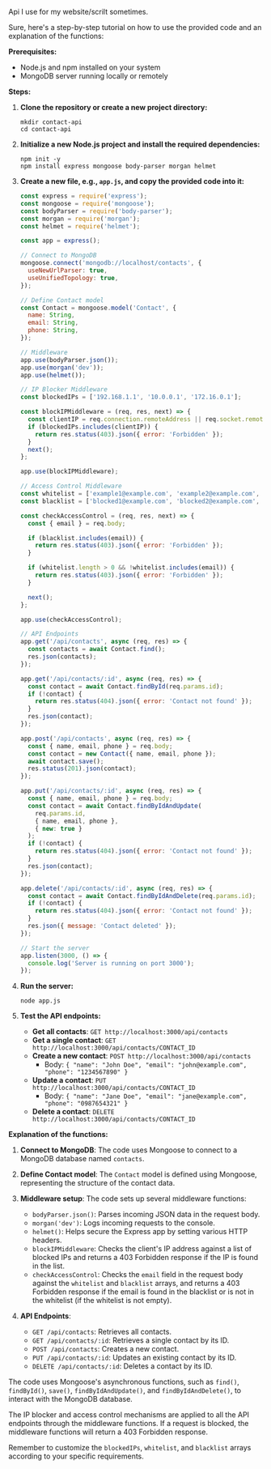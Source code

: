 Api I use for my website/scrilt sometimes.

Sure, here's a step-by-step tutorial on how to use the provided code and an explanation of the functions:

**Prerequisites:**
- Node.js and npm installed on your system
- MongoDB server running locally or remotely

**Steps:**

1. **Clone the repository or create a new project directory:**
   ```
   mkdir contact-api
   cd contact-api
   ```

2. **Initialize a new Node.js project and install the required dependencies:**
   ```
   npm init -y
   npm install express mongoose body-parser morgan helmet
   ```

3. **Create a new file, e.g., `app.js`, and copy the provided code into it:**
   ```javascript
   const express = require('express');
   const mongoose = require('mongoose');
   const bodyParser = require('body-parser');
   const morgan = require('morgan');
   const helmet = require('helmet');

   const app = express();

   // Connect to MongoDB
   mongoose.connect('mongodb://localhost/contacts', {
     useNewUrlParser: true,
     useUnifiedTopology: true,
   });

   // Define Contact model
   const Contact = mongoose.model('Contact', {
     name: String,
     email: String,
     phone: String,
   });

   // Middleware
   app.use(bodyParser.json());
   app.use(morgan('dev'));
   app.use(helmet());

   // IP Blocker Middleware
   const blockedIPs = ['192.168.1.1', '10.0.0.1', '172.16.0.1'];

   const blockIPMiddleware = (req, res, next) => {
     const clientIP = req.connection.remoteAddress || req.socket.remoteAddress;
     if (blockedIPs.includes(clientIP)) {
       return res.status(403).json({ error: 'Forbidden' });
     }
     next();
   };

   app.use(blockIPMiddleware);

   // Access Control Middleware
   const whitelist = ['example1@example.com', 'example2@example.com', 'example3@example.com'];
   const blacklist = ['blocked1@example.com', 'blocked2@example.com', 'blocked3@example.com'];

   const checkAccessControl = (req, res, next) => {
     const { email } = req.body;

     if (blacklist.includes(email)) {
       return res.status(403).json({ error: 'Forbidden' });
     }

     if (whitelist.length > 0 && !whitelist.includes(email)) {
       return res.status(403).json({ error: 'Forbidden' });
     }

     next();
   };

   app.use(checkAccessControl);

   // API Endpoints
   app.get('/api/contacts', async (req, res) => {
     const contacts = await Contact.find();
     res.json(contacts);
   });

   app.get('/api/contacts/:id', async (req, res) => {
     const contact = await Contact.findById(req.params.id);
     if (!contact) {
       return res.status(404).json({ error: 'Contact not found' });
     }
     res.json(contact);
   });

   app.post('/api/contacts', async (req, res) => {
     const { name, email, phone } = req.body;
     const contact = new Contact({ name, email, phone });
     await contact.save();
     res.status(201).json(contact);
   });

   app.put('/api/contacts/:id', async (req, res) => {
     const { name, email, phone } = req.body;
     const contact = await Contact.findByIdAndUpdate(
       req.params.id,
       { name, email, phone },
       { new: true }
     );
     if (!contact) {
       return res.status(404).json({ error: 'Contact not found' });
     }
     res.json(contact);
   });

   app.delete('/api/contacts/:id', async (req, res) => {
     const contact = await Contact.findByIdAndDelete(req.params.id);
     if (!contact) {
       return res.status(404).json({ error: 'Contact not found' });
     }
     res.json({ message: 'Contact deleted' });
   });

   // Start the server
   app.listen(3000, () => {
     console.log('Server is running on port 3000');
   });
   ```

4. **Run the server:**
   ```
   node app.js
   ```

5. **Test the API endpoints:**
   - **Get all contacts**: `GET http://localhost:3000/api/contacts`
   - **Get a single contact**: `GET http://localhost:3000/api/contacts/CONTACT_ID`
   - **Create a new contact**: `POST http://localhost:3000/api/contacts`
     - Body: `{ "name": "John Doe", "email": "john@example.com", "phone": "1234567890" }`
   - **Update a contact**: `PUT http://localhost:3000/api/contacts/CONTACT_ID`
     - Body: `{ "name": "Jane Doe", "email": "jane@example.com", "phone": "0987654321" }`
   - **Delete a contact**: `DELETE http://localhost:3000/api/contacts/CONTACT_ID`

**Explanation of the functions:**

1. **Connect to MongoDB**: The code uses Mongoose to connect to a MongoDB database named `contacts`.

2. **Define Contact model**: The `Contact` model is defined using Mongoose, representing the structure of the contact data.

3. **Middleware setup**: The code sets up several middleware functions:
   - `bodyParser.json()`: Parses incoming JSON data in the request body.
   - `morgan('dev')`: Logs incoming requests to the console.
   - `helmet()`: Helps secure the Express app by setting various HTTP headers.
   - `blockIPMiddleware`: Checks the client's IP address against a list of blocked IPs and returns a 403 Forbidden response if the IP is found in the list.
   - `checkAccessControl`: Checks the `email` field in the request body against the `whitelist` and `blacklist` arrays, and returns a 403 Forbidden response if the email is found in the blacklist or is not in the whitelist (if the whitelist is not empty).

4. **API Endpoints**:
   - `GET /api/contacts`: Retrieves all contacts.
   - `GET /api/contacts/:id`: Retrieves a single contact by its ID.
   - `POST /api/contacts`: Creates a new contact.
   - `PUT /api/contacts/:id`: Updates an existing contact by its ID.
   - `DELETE /api/contacts/:id`: Deletes a contact by its ID.

The code uses Mongoose's asynchronous functions, such as `find()`, `findById()`, `save()`, `findByIdAndUpdate()`, and `findByIdAndDelete()`, to interact with the MongoDB database.

The IP blocker and access control mechanisms are applied to all the API endpoints through the middleware functions. If a request is blocked, the middleware functions will return a 403 Forbidden response.

Remember to customize the `blockedIPs`, `whitelist`, and `blacklist` arrays according to your specific requirements.
